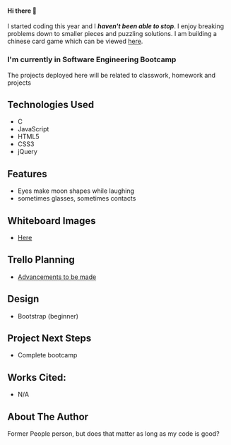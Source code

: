 #### Hi there 👋

I started coding this year and I ***haven't been able to stop***. I enjoy breaking problems down to smaller pieces and puzzling solutions. I am building a chinese card game which can be viewed [here](https://github.com/sylvialchen/bo-bo-card-game).

### I'm currently in Software Engineering Bootcamp

The projects deployed here will be related to classwork, homework and projects

## Technologies Used
* C
* JavaScript
* HTML5
* CSS3
* jQuery

## Features
* Eyes make moon shapes while laughing
* sometimes glasses, sometimes contacts

## Whiteboard Images
* [Here](https://secure.img1-fg.wfcdn.com/im/20558479/resize-h445%5Ecompr-r85/6942/69425333/Platinum+Reversible+Free+Standing+Mobile+Whiteboard%252C+79.5%2522+x+79.75%2522.jpg)

## Trello Planning
* [Advancements to be made](https://www.linkedin.com/in/sylvialchen/)

## Design
* Bootstrap (beginner)

## Project Next Steps
* Complete bootcamp

## Works Cited:
* N/A

## About The Author
Former People person, but does that matter as long as my code is good?
